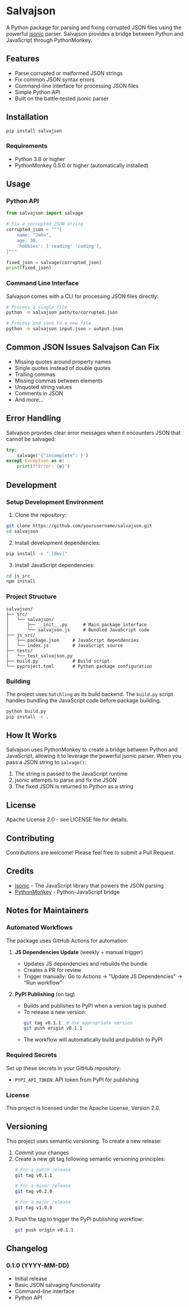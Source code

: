# Salvajson

A Python package for parsing and fixing corrupted JSON files using the powerful [jsonic](https://github.com/rjrodger/jsonic) parser. Salvajson provides a bridge between Python and JavaScript through PythonMonkey.

## Features

- Parse corrupted or malformed JSON strings
- Fix common JSON syntax errors
- Command-line interface for processing JSON files
- Simple Python API
- Built on the battle-tested jsonic parser

## Installation

```bash
pip install salvajson
```

### Requirements

- Python 3.8 or higher
- PythonMonkey 0.5.0 or higher (automatically installed)

## Usage

### Python API

```python
from salvajson import salvage

# Fix a corrupted JSON string
corrupted_json = """{
    name: "John",
    age: 30,
    'hobbies': ['reading' 'coding'],
}"""

fixed_json = salvage(corrupted_json)
print(fixed_json)
```

### Command Line Interface

Salvajson comes with a CLI for processing JSON files directly:

```bash
# Process a single file
python -m salvajson path/to/corrupted.json

# Process and save to a new file
python -m salvajson input.json > output.json
```

## Common JSON Issues Salvajson Can Fix

- Missing quotes around property names
- Single quotes instead of double quotes
- Trailing commas
- Missing commas between elements
- Unquoted string values
- Comments in JSON
- And more...

## Error Handling

Salvajson provides clear error messages when it encounters JSON that cannot be salvaged:

```python
try:
    salvage('{"incomplete": }')
except Exception as e:
    print(f"Error: {e}")
```

## Development

### Setup Development Environment

1. Clone the repository:
```bash
git clone https://github.com/yourusername/salvajson.git
cd salvajson
```

2. Install development dependencies:
```bash
pip install -e ".[dev]"
```

3. Install JavaScript dependencies:
```bash
cd js_src
npm install
```

### Project Structure

```
salvajson/
├── src/
│   └── salvajson/
│       ├── __init__.py      # Main package interface
│       └── salvajson.js     # Bundled JavaScript code
├── js_src/
│   ├── package.json     # JavaScript dependencies
│   └── index.js         # JavaScript source
├── tests/
│   └── test_salvajson.py
├── build.py             # Build script
└── pyproject.toml       # Python package configuration
```

### Building

The project uses `hatchling` as its build backend. The `build.py` script handles bundling the JavaScript code before package building.

```bash
python build.py
pip install -e .
```

## How It Works

Salvajson uses PythonMonkey to create a bridge between Python and JavaScript, allowing it to leverage the powerful jsonic parser. When you pass a JSON string to `salvage()`:

1. The string is passed to the JavaScript runtime
2. jsonic attempts to parse and fix the JSON
3. The fixed JSON is returned to Python as a string

## License

Apache License 2.0 - see LICENSE file for details.

## Contributing

Contributions are welcome! Please feel free to submit a Pull Request.

## Credits

- [jsonic](https://github.com/rjrodger/jsonic) - The JavaScript library that powers the JSON parsing
- [PythonMonkey](https://github.com/Distributive-Network/PythonMonkey) - Python-JavaScript bridge

## Notes for Maintainers

### Automated Workflows

The package uses GitHub Actions for automation:

1. **JS Dependencies Update** (weekly + manual trigger)
   - Updates JS dependencies and rebuilds the bundle
   - Creates a PR for review
   - Trigger manually: Go to Actions → "Update JS Dependencies" → "Run workflow"

2. **PyPI Publishing** (on tag)
   - Builds and publishes to PyPI when a version tag is pushed
   - To release a new version:
     ```bash
     git tag v0.1.1  # Use appropriate version
     git push origin v0.1.1
     ```
   - The workflow will automatically build and publish to PyPI

### Required Secrets

Set up these secrets in your GitHub repository:

- `PYPI_API_TOKEN`: API token from PyPI for publishing

### License

This project is licensed under the Apache License, Version 2.0.

## Versioning

This project uses semantic versioning. To create a new release:

1. Commit your changes
2. Create a new git tag following semantic versioning principles:
   ```bash
   # For a patch release
   git tag v0.1.1

   # For a minor release
   git tag v0.2.0

   # For a major release
   git tag v1.0.0
   ```
3. Push the tag to trigger the PyPI publishing workflow:
   ```bash
   git push origin v0.1.1
   ```

## Changelog

### 0.1.0 (YYYY-MM-DD)
- Initial release
- Basic JSON salvaging functionality
- Command-line interface
- Python API
